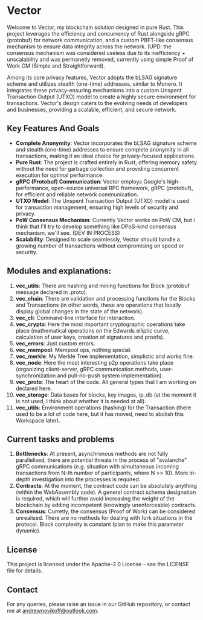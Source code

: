 # Vector

Welcome to Vector, my blockchain solution designed in pure Rust. This project leverages the efficiency and concurrency of Rust alongside gRPC (protobuf) for network communication, and a custom PBFT-like consensus mechanism to ensure data integrity across the network.
(UPD: the consensus mechanism was considered useless due to its inefficiency + unscalability and was permanetly removed, currently using simple Proof of Work CM (Simple and Straightforward).

Among its core privacy features, Vector adopts the bLSAG signature scheme and utilizes stealth (one-time) addresses, similar to Monero. It integrates these privacy-ensuring mechanisms into a custom Unspent Transaction Output (UTXO) model to create a highly secure environment for transactions. Vector's design caters to the evolving needs of developers and businesses, providing a scalable, efficient, and secure network.

## Key Features And Goals

- **Complete Anonymity**: Vector incorporates the bLSAG signature scheme and stealth (one-time) addresses to ensure complete anonymity in all transactions, making it an ideal choice for privacy-focused applications.
- **Pure Rust**: The project is crafted entirely in Rust, offering memory safety without the need for garbage collection and providing concurrent execution for optimal performance.
- **gRPC (Protobuf) Communication**: Vector employs Google's high-performance, open-source universal RPC framework, gRPC (protobuf), for efficient and reliable network communication.
- **UTXO Model**: The Unspent Transaction Output (UTXO) model is used for transaction management, ensuring high levels of security and privacy.
- **PoW Consensus Mechanism**: Currently Vector works on PoW CM, but i think that I'll try to develop something like DPoS-kind consensus mechanism, we'll see. (DEV IN PROCESS)
- **Scalability**: Designed to scale seamlessly, Vector should handle a growing number of transactions without compromising on speed or security.

## Modules and explanations:

1. **vec_utils**: There are hashing and mining functions for Block (protobuf message declared in .proto).
2. **vec_chain**: There are validation and processing functions for the Blocks and Transactions (in other words, these are operations that locally display global changes in the state of the network).
3. **vec_cli**: Сommand-line interface for interaction.
4. **vec_crypto**: Here the most important cryptographic operations take place (mathematical operations on the Edwards elliptic curve, calculation of user keys, creation of signatures and proofs).
5. **vec_errors**: Just custom errors.
6. **vec_mempool**: Mempool ops, nothing special.
7. **vec_merkle**: My Merkle Tree implementation, simplistic and works fine.
8. **vec_node**: Here the most interesting p2p operations take place (organizing client-server, gRPC communication methods, user-synchronization and pull-no-push system implementation).
9. **vec_proto**: The heart of the code. All general types that I am working on declared here.
11. **vec_storage**: Data bases for blocks, key images, ip_db (at the moment it is not used, I think about whether it is needed at all).
12. **vec_utils**: Environment operations (hashing) for the Transaction (there used to be a lot of code here, but it has moved, need to abolish this Workspace later).

## Current tasks and problems

1. **Bottlenecks**: At present, asynchronous methods are not fully parallelised, there are potential threats in the process of "avalanche" gRPC communications (e.g. situation with simultaneous incoming transactions from N-th number of participants, where N >> 10). More in-depth investigation into the processes is required.
2. **Contracts**: At the moment, the contract code can be absolutely anything (within the WebAssembly code). A general contract schema designation is required, which will further avoid increasing the weight of the blockchain by adding incompetent (knowingly unenforceable) contracts.
3. **Consensus**: Curretly, the consensus (Proof of Work) can be considered unrealised. There are no methods for dealing with fork situations in the protocol. Block complexity is constant (plan to make this parameter dynamic).

## License

This project is licensed under the Apache-2.0 License - see the LICENSE file for details.

## Contact

For any queries, please raise an issue in our GitHub repository, or contact me at andrewnovikoff@outlook.com.
